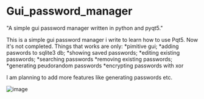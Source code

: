 # Gui_password_manager
"A simple gui password manager written in python and pyqt5."

This is a simple gui password manager i write to learn how to use Pqt5.
Now it's not completed. Things that works are only:
*pimitive gui;
*adding paswords to sqlite3 db;
*showing saved passwords;
*editing existing passwords;
*searching passwords
*removing existing passwords;
*generating peudorandom passwords
*encrypting passwords with xor

I am planning to add more features like generating passwords etc.

![image](https://user-images.githubusercontent.com/75095641/153949403-61b5662f-b78d-424c-875b-809983ad2795.png)
